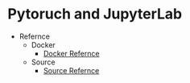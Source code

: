 # Pytoruch and JupyterLab

* Refernce
    * Docker
        - [Docker Refernce](https://pystyle.info/docker-create-jupyterlab-environment/)
    * Source
        - [Source Refernce](https://www.kaggle.com/code/carloalbertobarbano/convolutional-network-visualizations-deep-dream/notebook)

